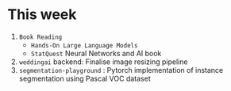 # This week

1. `Book Reading`
    - `Hands-On Large Language Models`
    - `StatQuest` Neural Networks and AI book
2. `weddingai` backend: Finalise image resizing pipeline
3.  `segmentation-playground` : Pytorch implementation of instance segmentation using Pascal VOC dataset